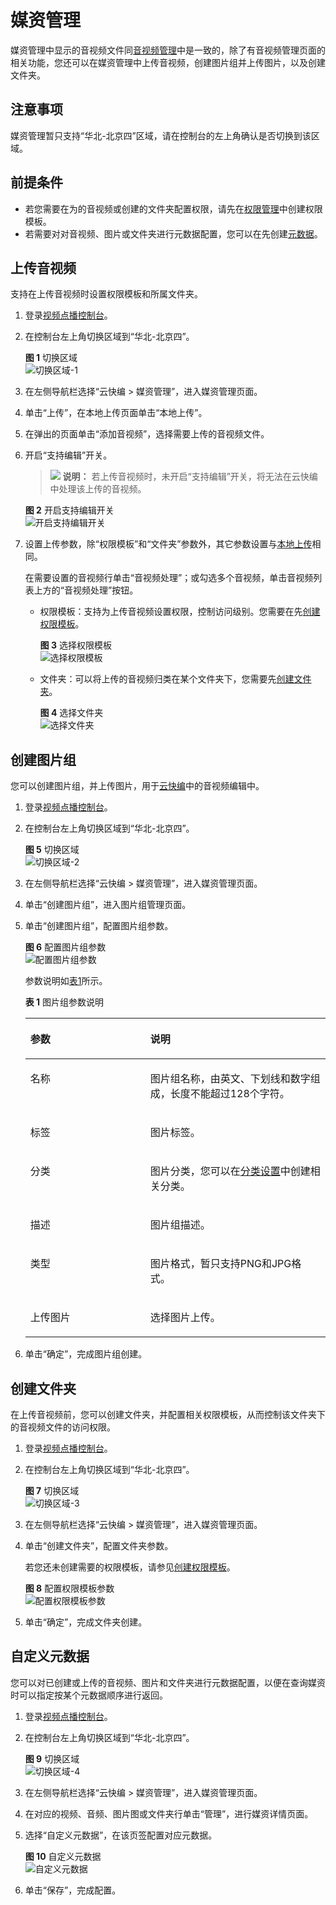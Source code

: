 # 媒资管理<a name="vod_01_0076"></a>

媒资管理中显示的音视频文件同[音视频管理](音视频管理.md)中是一致的，除了有音视频管理页面的相关功能，您还可以在媒资管理中上传音视频，创建图片组并上传图片，以及创建文件夹。

## 注意事项<a name="section2942143181911"></a>

媒资管理暂只支持“华北-北京四”区域，请在控制台的左上角确认是否切换到该区域。

## 前提条件<a name="section26121854143218"></a>

-   若您需要在为的音视频或创建的文件夹配置权限，请先在[权限管理](权限模板.md)中创建权限模板。
-   若需要对对音视频、图片或文件夹进行元数据配置，您可以在先创建[元数据](元数据.md)。

## 上传音视频<a name="section20499155015207"></a>

支持在上传音视频时设置权限模板和所属文件夹。

1.  登录[视频点播控制台](https://console.huaweicloud.com/vod)。
2.  在控制台左上角切换区域到“华北-北京四”。

    **图 1**  切换区域<a name="fig11221657144714"></a>  
    ![](figures/切换区域-1.png "切换区域-1")

3.  在左侧导航栏选择“云快编 \> 媒资管理”，进入媒资管理页面。
4.  单击“上传”，在本地上传页面单击“本地上传”。
5.  在弹出的页面单击“添加音视频”，选择需要上传的音视频文件。
6.  开启“支持编辑”开关。

    >![](public_sys-resources/icon-note.gif) **说明：** 
    >若上传音视频时，未开启“支持编辑”开关，将无法在云快编中处理该上传的音视频。

    **图 2**  开启支持编辑开关<a name="fig440130123513"></a>  
    ![](figures/开启支持编辑开关.png "开启支持编辑开关")

7.  设置上传参数，除“权限模板”和“文件夹”参数外，其它参数设置与[本地上传](控制台上传.md#section17454109134614)相同。

    在需要设置的音视频行单击“音视频处理”；或勾选多个音视频，单击音视频列表上方的“音视频处理”按钮。

    -   权限模板：支持为上传音视频设置权限，控制访问级别。您需要在先[创建权限模板](权限模板.md)。

        **图 3**  选择权限模板<a name="fig5718191514295"></a>  
        ![](figures/选择权限模板.png "选择权限模板")

    -   文件夹：可以将上传的音视频归类在某个文件夹下，您需要先[创建文件夹](#section1575554019337)。

        **图 4**  选择文件夹<a name="fig126874588242"></a>  
        ![](figures/选择文件夹.png "选择文件夹")



## 创建图片组<a name="section182434141202"></a>

您可以创建图片组，并上传图片，用于[云快编](云快编.md)中的音视频编辑中。

1.  登录[视频点播控制台](https://console.huaweicloud.com/vod)。
2.  在控制台左上角切换区域到“华北-北京四”。

    **图 5**  切换区域<a name="fig170818508216"></a>  
    ![](figures/切换区域-2.png "切换区域-2")

3.  在左侧导航栏选择“云快编 \> 媒资管理”，进入媒资管理页面。
4.  单击“创建图片组”，进入图片组管理页面。
5.  单击“创建图片组”，配置图片组参数。

    **图 6**  配置图片组参数<a name="fig199161010161718"></a>  
    ![](figures/配置图片组参数.png "配置图片组参数")

    参数说明如[表1](#table49505287400)所示。

    **表 1**  图片组参数说明

    <a name="table49505287400"></a>
    <table><thead align="left"><tr id="row99501028134016"><th class="cellrowborder" valign="top" width="39.96%" id="mcps1.2.3.1.1"><p id="p13950192854017"><a name="p13950192854017"></a><a name="p13950192854017"></a>参数</p>
    </th>
    <th class="cellrowborder" valign="top" width="60.040000000000006%" id="mcps1.2.3.1.2"><p id="p395082816402"><a name="p395082816402"></a><a name="p395082816402"></a>说明</p>
    </th>
    </tr>
    </thead>
    <tbody><tr id="row19515285404"><td class="cellrowborder" valign="top" width="39.96%" headers="mcps1.2.3.1.1 "><p id="p195172874011"><a name="p195172874011"></a><a name="p195172874011"></a>名称</p>
    </td>
    <td class="cellrowborder" valign="top" width="60.040000000000006%" headers="mcps1.2.3.1.2 "><p id="p16951102814012"><a name="p16951102814012"></a><a name="p16951102814012"></a>图片组名称，由英文、下划线和数字组成，长度不能超过128个字符。</p>
    </td>
    </tr>
    <tr id="row20951102814018"><td class="cellrowborder" valign="top" width="39.96%" headers="mcps1.2.3.1.1 "><p id="p139511281408"><a name="p139511281408"></a><a name="p139511281408"></a>标签</p>
    </td>
    <td class="cellrowborder" valign="top" width="60.040000000000006%" headers="mcps1.2.3.1.2 "><p id="p139511428134010"><a name="p139511428134010"></a><a name="p139511428134010"></a>图片标签。</p>
    </td>
    </tr>
    <tr id="row99512028174016"><td class="cellrowborder" valign="top" width="39.96%" headers="mcps1.2.3.1.1 "><p id="p395102813407"><a name="p395102813407"></a><a name="p395102813407"></a>分类</p>
    </td>
    <td class="cellrowborder" valign="top" width="60.040000000000006%" headers="mcps1.2.3.1.2 "><p id="p5951128144015"><a name="p5951128144015"></a><a name="p5951128144015"></a>图片分类，您可以在<a href="分类设置.md">分类设置</a>中创建相关分类。</p>
    </td>
    </tr>
    <tr id="row6951152812407"><td class="cellrowborder" valign="top" width="39.96%" headers="mcps1.2.3.1.1 "><p id="p0951928144011"><a name="p0951928144011"></a><a name="p0951928144011"></a>描述</p>
    </td>
    <td class="cellrowborder" valign="top" width="60.040000000000006%" headers="mcps1.2.3.1.2 "><p id="p7951132814017"><a name="p7951132814017"></a><a name="p7951132814017"></a>图片组描述。</p>
    </td>
    </tr>
    <tr id="row109511328194018"><td class="cellrowborder" valign="top" width="39.96%" headers="mcps1.2.3.1.1 "><p id="p69513282408"><a name="p69513282408"></a><a name="p69513282408"></a>类型</p>
    </td>
    <td class="cellrowborder" valign="top" width="60.040000000000006%" headers="mcps1.2.3.1.2 "><p id="p195152814407"><a name="p195152814407"></a><a name="p195152814407"></a>图片格式，暂只支持PNG和JPG格式。</p>
    </td>
    </tr>
    <tr id="row19516282402"><td class="cellrowborder" valign="top" width="39.96%" headers="mcps1.2.3.1.1 "><p id="p49513283407"><a name="p49513283407"></a><a name="p49513283407"></a>上传图片</p>
    </td>
    <td class="cellrowborder" valign="top" width="60.040000000000006%" headers="mcps1.2.3.1.2 "><p id="p3951192814408"><a name="p3951192814408"></a><a name="p3951192814408"></a>选择图片上传。</p>
    </td>
    </tr>
    </tbody>
    </table>

6.  单击“确定”，完成图片组创建。

## 创建文件夹<a name="section1575554019337"></a>

在上传音视频前，您可以创建文件夹，并配置相关权限模板，从而控制该文件夹下的音视频文件的访问权限。

1.  登录[视频点播控制台](https://console.huaweicloud.com/vod)。
2.  在控制台左上角切换区域到“华北-北京四”。

    **图 7**  切换区域<a name="fig1363585419213"></a>  
    ![](figures/切换区域-3.png "切换区域-3")

3.  在左侧导航栏选择“云快编 \> 媒资管理”，进入媒资管理页面。
4.  单击“创建文件夹”，配置文件夹参数。

    若您还未创建需要的权限模板，请参见[创建权限模板](权限模板.md)。

    **图 8**  配置权限模板参数<a name="fig553581961716"></a>  
    ![](figures/配置权限模板参数.png "配置权限模板参数")

5.  单击“确定”，完成文件夹创建。

## 自定义元数据<a name="section0784122313131"></a>

您可以对已创建或上传的音视频、图片和文件夹进行元数据配置，以便在查询媒资时可以指定按某个元数据顺序进行返回。

1.  登录[视频点播控制台](https://console.huaweicloud.com/vod)。
2.  在控制台左上角切换区域到“华北-北京四”。

    **图 9**  切换区域<a name="fig1693185552418"></a>  
    ![](figures/切换区域-4.png "切换区域-4")

3.  在左侧导航栏选择“云快编 \> 媒资管理”，进入媒资管理页面。
4.  在对应的视频、音频、图片图或文件夹行单击“管理”，进行媒资详情页面。
5.  选择“自定义元数据”，在该页签配置对应元数据。

    **图 10**  自定义元数据<a name="fig15824103042612"></a>  
    ![](figures/自定义元数据.png "自定义元数据")

6.  单击“保存”，完成配置。


